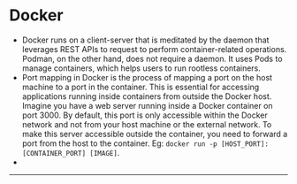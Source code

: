 
# Docker

- Docker runs on a client-server that is meditated by the daemon that leverages REST APIs to request to perform container-related operations. Podman, on the other hand, does not require a daemon. It uses Pods to manage containers, which helps users to run rootless containers.
- Port mapping in Docker is the process of mapping a port on the host machine to a port in the container. This is essential for accessing applications running inside containers from outside the Docker host. Imagine you have a web server running inside a Docker container on port 3000. By default, this port is only accessible within the Docker network and not from your host machine or the external network. To make this server accessible outside the container, you need to forward a port from the host to the container. Eg: `docker run -p [HOST_PORT]:[CONTAINER_PORT] [IMAGE]`.
- 


----------------------------------------------------------------------





















